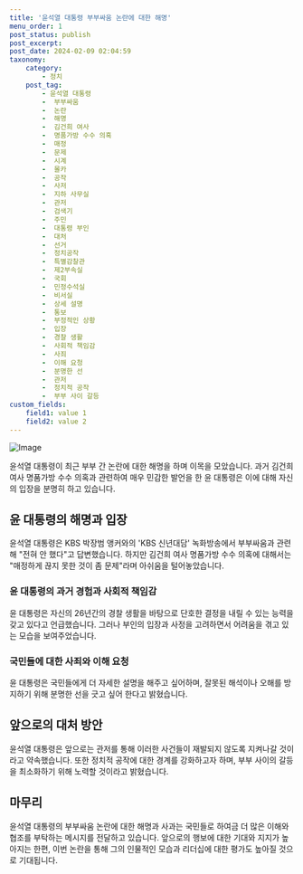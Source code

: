 ```yaml
---
title: '윤석열 대통령 부부싸움 논란에 대한 해명'
menu_order: 1
post_status: publish
post_excerpt: 
post_date: 2024-02-09 02:04:59
taxonomy:
    category:
        - 정치
    post_tag:
        - 윤석열 대통령
        -  부부싸움
        -  논란
        -  해명
        -  김건희 여사
        -  명품가방 수수 의혹
        -  매정
        -  문제
        -  시계
        -  몰카
        -  공작
        -  사저
        -  지하 사무실
        -  관저
        -  검색기
        -  주민
        -  대통령 부인
        -  대처
        -  선거
        -  정치공작
        -  특별감찰관
        -  제2부속실
        -  국회
        -  민정수석실
        -  비서실
        -  상세 설명
        -  통보
        -  부정적인 상황
        -  입장
        -  경찰 생활
        -  사회적 책임감
        -  사죄
        -  이해 요청
        -  분명한 선
        -  관저
        -  정치적 공작
        -  부부 사이 갈등
custom_fields:
    field1: value 1
    field2: value 2
---
```


![Image](https://imgnews.pstatic.net/image/032/2024/02/07/0003278082_001_20240208075501089.jpg?type=w647)

윤석열 대통령이 최근 부부 간 논란에 대한 해명을 하며 이목을 모았습니다. 과거 김건희 여사 명품가방 수수 의혹과 관련하여 매우 민감한 발언을 한 윤 대통령은 이에 대해 자신의 입장을 분명히 하고 있습니다.
## 윤 대통령의 해명과 입장
윤석열 대통령은 KBS 박장범 앵커와의 'KBS 신년대담' 녹화방송에서 부부싸움과 관련해 "전혀 안 했다"고 답변했습니다. 하지만 김건희 여사 명품가방 수수 의혹에 대해서는 "매정하게 끊지 못한 것이 좀 문제"라며 아쉬움을 털어놓았습니다.
### 윤 대통령의 과거 경험과 사회적 책임감
윤 대통령은 자신의 26년간의 경찰 생활을 바탕으로 단호한 결정을 내릴 수 있는 능력을 갖고 있다고 언급했습니다. 그러나 부인의 입장과 사정을 고려하면서 어려움을 겪고 있는 모습을 보여주었습니다.
### 국민들에 대한 사죄와 이해 요청
윤 대통령은 국민들에게 더 자세한 설명을 해주고 싶어하며, 잘못된 해석이나 오해를 방지하기 위해 분명한 선을 긋고 싶어 한다고 밝혔습니다.
## 앞으로의 대처 방안
윤석열 대통령은 앞으로는 관저를 통해 이러한 사건들이 재발되지 않도록 지켜나갈 것이라고 약속했습니다. 또한 정치적 공작에 대한 경계를 강화하고자 하며, 부부 사이의 갈등을 최소화하기 위해 노력할 것이라고 밝혔습니다.
## 마무리
윤석열 대통령의 부부싸움 논란에 대한 해명과 사과는 국민들로 하여금 더 많은 이해와 협조를 부탁하는 메시지를 전달하고 있습니다. 앞으로의 행보에 대한 기대와 지지가 높아지는 한편, 이번 논란을 통해 그의 인물적인 모습과 리더십에 대한 평가도 높아질 것으로 기대됩니다.
